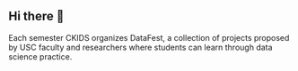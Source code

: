 ## Hi there 👋

Each semester CKIDS organizes DataFest, a collection of projects proposed by USC faculty and researchers where students can learn through data science practice. 
